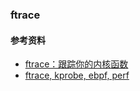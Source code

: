 ### ftrace

#### 参考资料
* [ftrace：跟踪你的内核函数](https://linux.cn/article-9273-1.html)
* [ftrace, kprobe, ebpf, perf](http://lastweek.io/notes/trace/)
